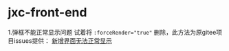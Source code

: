 # jxc-front-end
1.弹框不能正常显示问题
试着将 `:forceRender="true"` 删除，此方法为原gitee项目issues提供：
[新增界面无法正常显示](https://gitee.com/FINERME/psi/issues/I2A3CL)
